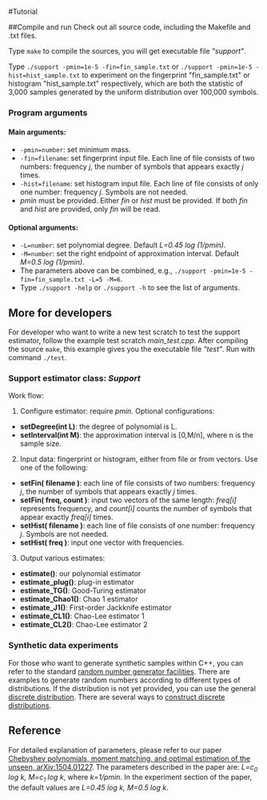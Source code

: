 #Tutorial

##Compile and run
Check out all source code, including the Makefile and .txt files.

Type ```make``` to compile the sources, you will get executable file *"support"*.

Type ```./support -pmin=1e-5 -fin=fin_sample.txt``` or ```./support -pmin=1e-5 -hist=hist_sample.txt``` to experiment on the fingerprint "fin\_sample.txt" or histogram "hist\_sample.txt" respectively, which are both the statistic of 3,000 samples generated by the uniform distribution over 100,000 symbols. 

### Program arguments

#### Main arguments:

* ```-pmin=number```: set minimum mass. 
* ```-fin=filename```: set fingerprint input file. 
  Each line of file consists of two numbers: frequency *j*, the number of symbols that appears exactly *j* times.
* ```-hist=filename```: set histogram input file. 
  Each line of file consists of only one number: frequency *j*. Symbols are not needed.
* *pmin* must be provided. 
  Either *fin* or *hist* must be provided.
  If both *fin* and *hist* are provided, only *fin* will be read.
  
#### Optional arguments:

* ```-L=number```: set polynomial degree. Default *L=0.45 log (1/pmin)*.
* ```-M=number```: set the right endpoint of approximation interval. Default *M=0.5 log (1/pmin)*.
* The parameters above can be combined, e.g., ```./support -pmin=1e-5 -fin=fin_sample.txt -L=5 -M=6```.
* Type ```./support -help``` or ```./support -h``` to see the list of arguments.


## More for developers
For developer who want to write a new test scratch to test the support estimator, follow the example test scratch *main_test.cpp*.
After compiling the source ```make```, this example gives you the executable file *"test"*.
Run with command ```./test```.


### Support estimator class: *Support*
Work flow: 

1. Configure estimator: require *pmin*. Optional configurations: 
  * **setDegree(int L)**: the degree of polynomial is L.
  * **setInterval(int M)**: the approximation interval is [0,M/n], where n is the sample size.
2. Input data: fingerprint or histogram, either from file or from vectors. Use one of the following: 
  * **setFin( filename )**: each line of file consists of two numbers: frequency *j*, the number of symbols that appears exactly *j* times.
  * **setFin( freq, count )**: input two vectors of the same length: *freq[i]* represents frequency, and *count[i]* counts the number of symbols that appear exactly *freq[i]* times. 
  * **setHist( filename )**: each line of file consists of one number: frequency *j*. Symbols are not needed.
  * **setHist( freq )**: input one vector with frequencies.
3. Output various estimates: 
  * **estimate()**: our polynomial estimator
  * **estimate_plug()**: plug-in estimator
  * **estimate_TG()**: Good-Turing estimator
  * **estimate_Chao1()**: Chao 1 estimator
  * **estimate_J1()**: First-order Jackknife estimator
  * **estimate_CL1()**: Chao-Lee estimator 1
  * **estimate_CL2()**: Chao-Lee estimator 2



### Synthetic data experiments
For those who want to generate synthetic samples within C++, you can refer to the standard [random number generator facilities](http://www.cplusplus.com/reference/random/).
There are examples to generate random numbers according to different types of distributions.
If the distribution is not yet provided, you can use the general [discrete distribution](http://www.cplusplus.com/reference/random/discrete\_distribution/).
There are several ways to [construct discrete distributions](http://www.cplusplus.com/reference/random/discrete\_distribution/discrete\_distribution/).


## Reference
For detailed explanation of parameters, please refer to our paper [Chebyshev polynomials, moment matching, and optimal estimation of the unseen, arXiv:1504.01227](https://arxiv.org/abs/1504.01227).
The parameters described in the paper are: *L=c<sub>0</sub> log k, M=c<sub>1</sub> log k*, where *k=1/pmin*.
In the experiment section of the paper, the default values are *L=0.45 log k, M=0.5 log k*.
